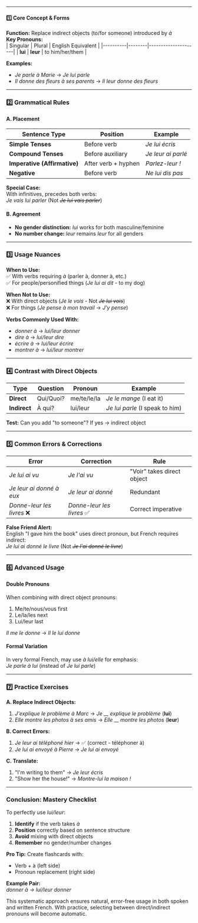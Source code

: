 
---
#### **1️⃣ Core Concept & Forms**

**Function:** Replace indirect objects (to/for someone) introduced by *à*  
**Key Pronouns:**  
| Singular | Plural | English Equivalent |
|----------|--------|---------------------|
| **lui**  | **leur** | to him/her/them |

**Examples:**  
- *Je parle à Marie* → *Je lui parle*  
- *Il donne des fleurs à ses parents* → *Il leur donne des fleurs*

---

### **2️⃣ Grammatical Rules**

#### **A. Placement**
| Sentence Type | Position | Example |
|--------------|----------|---------|
| **Simple Tenses** | Before verb | *Je lui écris* |
| **Compound Tenses** | Before auxiliary | *Je leur ai parlé* |
| **Imperative (Affirmative)** | After verb + hyphen | *Parlez-leur !* |
| **Negative** | Before verb | *Ne lui dis pas* |

**Special Case:**  
With infinitives, precedes both verbs:  
*Je vais lui parler* (Not *~~Je lui vais parler~~*)

#### **B. Agreement**
- **No gender distinction:** *lui* works for both masculine/feminine  
- **No number change:** *leur* remains *leur* for all genders  

---

### **3️⃣ Usage Nuances**

**When to Use:**  
✅ With verbs requiring *à* (parler à, donner à, etc.)  
✅ For people/personified things (*Je lui ai dit* - to my dog)  

**When Not to Use:**  
❌ With direct objects (*Je le vois* - Not *~~Je lui vois~~*)  
❌ For things (*Je pense à mon travail* → *J'y pense*)  

**Verbs Commonly Used With:**  
- *donner à* → *lui/leur donner*  
- *dire à* → *lui/leur dire*  
- *écrire à* → *lui/leur écrire*  
- *montrer à* → *lui/leur montrer*  

---

### **4️⃣ Contrast with Direct Objects**

| Type | Question | Pronoun | Example |
|------|----------|---------|---------|
| **Direct** | Qui/Quoi? | me/te/le/la | *Je le mange* (I eat it) |
| **Indirect** | À qui? | lui/leur | *Je lui parle* (I speak to him) |

**Test:** Can you add "to someone"? If yes → indirect object  

---

### **5️⃣ Common Errors & Corrections**

| Error | Correction | Rule |
|-------|------------|------|
| *Je lui ai vu* | *Je l'ai vu* | "Voir" takes direct object |
| *Je leur ai donné à eux* | *Je leur ai donné* | Redundant |
| *Donne-leur les livres* ❌ | *Donne-leur les livres* ✅ | Correct imperative |

**False Friend Alert:**  
English "I gave him the book" uses direct pronoun, but French requires indirect:  
*Je lui ai donné le livre* (Not *~~Je l'ai donné le livre~~*)

---

### **6️⃣ Advanced Usage**

#### **Double Pronouns**
When combining with direct object pronouns:  
1. Me/te/nous/vous first  
2. Le/la/les next  
3. Lui/leur last  

*Il me le donne* → *Il le lui donne*  

#### **Formal Variation**
In very formal French, may use *à lui/elle* for emphasis:  
*Je parle à lui* (instead of *Je lui parle*)

---

### **7️⃣ Practice Exercises**

**A. Replace Indirect Objects:**  
1. *J'explique le problème à Marc* → *Je __ explique le problème* (**lui**)  
2. *Elle montre les photos à ses amis* → *Elle __ montre les photos* (**leur**)  

**B. Correct Errors:**  
1. *Je leur ai téléphoné hier* → ✅ (correct - téléphoner à)  
2. *Je lui ai envoyé à Pierre* → *Je lui ai envoyé*  

**C. Translate:**  
1. "I'm writing to them" → *Je leur écris*  
2. "Show her the house!" → *Montre-lui la maison !*  

---

### **Conclusion: Mastery Checklist**

To perfectly use *lui/leur*:  
1. **Identify** if the verb takes *à*  
2. **Position** correctly based on sentence structure  
3. **Avoid** mixing with direct objects  
4. **Remember** no gender/number changes  

**Pro Tip:** Create flashcards with:  
- Verb + à (left side)  
- Pronoun replacement (right side)  

**Example Pair:**  
*donner à → lui/leur donner*  

This systematic approach ensures natural, error-free usage in both spoken and written French. With practice, selecting between direct/indirect pronouns will become automatic.